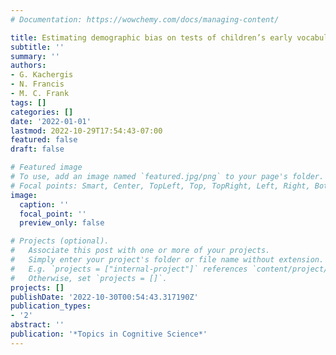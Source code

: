 ```yaml
---
# Documentation: https://wowchemy.com/docs/managing-content/

title: Estimating demographic bias on tests of children’s early vocabulary
subtitle: ''
summary: ''
authors:
- G. Kachergis
- N. Francis
- M. C. Frank
tags: []
categories: []
date: '2022-01-01'
lastmod: 2022-10-29T17:54:43-07:00
featured: false
draft: false

# Featured image
# To use, add an image named `featured.jpg/png` to your page's folder.
# Focal points: Smart, Center, TopLeft, Top, TopRight, Left, Right, BottomLeft, Bottom, BottomRight.
image:
  caption: ''
  focal_point: ''
  preview_only: false

# Projects (optional).
#   Associate this post with one or more of your projects.
#   Simply enter your project's folder or file name without extension.
#   E.g. `projects = ["internal-project"]` references `content/project/deep-learning/index.md`.
#   Otherwise, set `projects = []`.
projects: []
publishDate: '2022-10-30T00:54:43.317190Z'
publication_types:
- '2'
abstract: ''
publication: '*Topics in Cognitive Science*'
---
```

